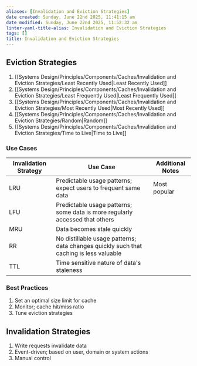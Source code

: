 ```yaml
---
aliases: [Invalidation and Eviction Strategies]
date created: Sunday, June 22nd 2025, 11:41:15 am
date modified: Sunday, June 22nd 2025, 11:52:32 am
linter-yaml-title-alias: Invalidation and Eviction Strategies
tags: []
title: Invalidation and Eviction Strategies
---
```


## Eviction Strategies

1. [[Systems Design/Principles/Components/Caches/Invalidation and Eviction Strategies/Least Recently Used|Least Recently Used]]
2. [[Systems Design/Principles/Components/Caches/Invalidation and Eviction Strategies/Least Frequently Used|Least Frequently Used]]
3. [[Systems Design/Principles/Components/Caches/Invalidation and Eviction Strategies/Most Recently Used|Most Recently Used]]
4. [[Systems Design/Principles/Components/Caches/Invalidation and Eviction Strategies/Random|Random]]
5. [[Systems Design/Principles/Components/Caches/Invalidation and Eviction Strategies/Time to Live|Time to Live]]

### Use Cases

| **Invalidation Strategy** | **Use Case**                                                                           | **Additional Notes** |
| ------------------------- | -------------------------------------------------------------------------------------- | -------------------- |
| LRU                       | Predictable usage patterns; expect users to frequent same data                         | Most popular         |
| LFU                       | Predictable usage patterns; some data is more regularly accessed that others           |                      |
| MRU                       | Data becomes stale quickly                                                             |                      |
| RR                        | No distillable usage patterns; data changes quickly such that caching is less valuable |                      |
| TTL                       | Time sensitive nature of data's staleness                                              |                      |

### Best Practices

1. Set an optimal size limit for cache
2. Monitor; cache hit/miss ratio
3. Tune eviction strategies

## Invalidation Strategies

1. Write requests invalidate data
2. Event-driven; based on user, domain or system actions
3. Manual control
